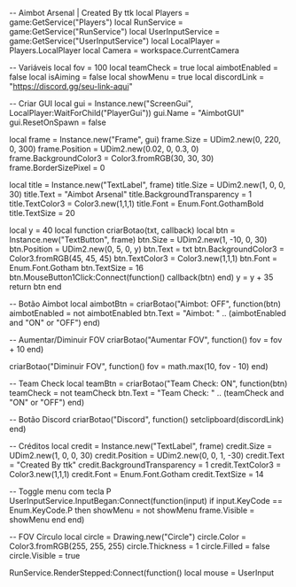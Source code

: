 -- Aimbot Arsenal | Created By ttk
local Players = game:GetService("Players")
local RunService = game:GetService("RunService")
local UserInputService = game:GetService("UserInputService")
local LocalPlayer = Players.LocalPlayer
local Camera = workspace.CurrentCamera

-- Variáveis
local fov = 100
local teamCheck = true
local aimbotEnabled = false
local isAiming = false
local showMenu = true
local discordLink = "https://discord.gg/seu-link-aqui"

-- Criar GUI
local gui = Instance.new("ScreenGui", LocalPlayer:WaitForChild("PlayerGui"))
gui.Name = "AimbotGUI"
gui.ResetOnSpawn = false

local frame = Instance.new("Frame", gui)
frame.Size = UDim2.new(0, 220, 0, 300)
frame.Position = UDim2.new(0.02, 0, 0.3, 0)
frame.BackgroundColor3 = Color3.fromRGB(30, 30, 30)
frame.BorderSizePixel = 0

local title = Instance.new("TextLabel", frame)
title.Size = UDim2.new(1, 0, 0, 30)
title.Text = "Aimbot Arsenal"
title.BackgroundTransparency = 1
title.TextColor3 = Color3.new(1,1,1)
title.Font = Enum.Font.GothamBold
title.TextSize = 20

local y = 40
local function criarBotao(txt, callback)
	local btn = Instance.new("TextButton", frame)
	btn.Size = UDim2.new(1, -10, 0, 30)
	btn.Position = UDim2.new(0, 5, 0, y)
	btn.Text = txt
	btn.BackgroundColor3 = Color3.fromRGB(45, 45, 45)
	btn.TextColor3 = Color3.new(1,1,1)
	btn.Font = Enum.Font.Gotham
	btn.TextSize = 16
	btn.MouseButton1Click:Connect(function()
		callback(btn)
	end)
	y = y + 35
	return btn
end

-- Botão Aimbot
local aimbotBtn = criarBotao("Aimbot: OFF", function(btn)
	aimbotEnabled = not aimbotEnabled
	btn.Text = "Aimbot: " .. (aimbotEnabled and "ON" or "OFF")
end)

-- Aumentar/Diminuir FOV
criarBotao("Aumentar FOV", function()
	fov = fov + 10
end)

criarBotao("Diminuir FOV", function()
	fov = math.max(10, fov - 10)
end)

-- Team Check
local teamBtn = criarBotao("Team Check: ON", function(btn)
	teamCheck = not teamCheck
	btn.Text = "Team Check: " .. (teamCheck and "ON" or "OFF")
end)

-- Botão Discord
criarBotao("Discord", function()
	setclipboard(discordLink)
end)

-- Créditos
local credit = Instance.new("TextLabel", frame)
credit.Size = UDim2.new(1, 0, 0, 30)
credit.Position = UDim2.new(0, 0, 1, -30)
credit.Text = "Created By ttk"
credit.BackgroundTransparency = 1
credit.TextColor3 = Color3.new(1,1,1)
credit.Font = Enum.Font.Gotham
credit.TextSize = 14

-- Toggle menu com tecla P
UserInputService.InputBegan:Connect(function(input)
	if input.KeyCode == Enum.KeyCode.P then
		showMenu = not showMenu
		frame.Visible = showMenu
	end
end)

-- FOV Círculo
local circle = Drawing.new("Circle")
circle.Color = Color3.fromRGB(255, 255, 255)
circle.Thickness = 1
circle.Filled = false
circle.Visible = true

RunService.RenderStepped:Connect(function()
	local mouse = UserInput

